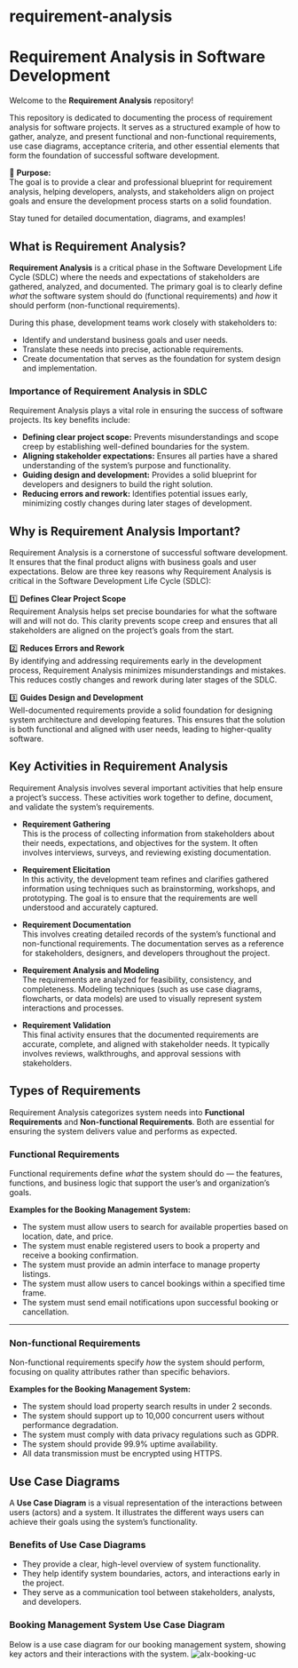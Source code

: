 # requirement-analysis
# Requirement Analysis in Software Development

Welcome to the **Requirement Analysis** repository!  

This repository is dedicated to documenting the process of requirement analysis for software projects. It serves as a structured example of how to gather, analyze, and present functional and non-functional requirements, use case diagrams, acceptance criteria, and other essential elements that form the foundation of successful software development.

📌 **Purpose:**  
The goal is to provide a clear and professional blueprint for requirement analysis, helping developers, analysts, and stakeholders align on project goals and ensure the development process starts on a solid foundation.

Stay tuned for detailed documentation, diagrams, and examples!
## What is Requirement Analysis?

**Requirement Analysis** is a critical phase in the Software Development Life Cycle (SDLC) where the needs and expectations of stakeholders are gathered, analyzed, and documented. The primary goal is to clearly define *what* the software system should do (functional requirements) and *how* it should perform (non-functional requirements).

During this phase, development teams work closely with stakeholders to:
- Identify and understand business goals and user needs.
- Translate these needs into precise, actionable requirements.
- Create documentation that serves as the foundation for system design and implementation.

### Importance of Requirement Analysis in SDLC
Requirement Analysis plays a vital role in ensuring the success of software projects. Its key benefits include:
- **Defining clear project scope:** Prevents misunderstandings and scope creep by establishing well-defined boundaries for the system.
- **Aligning stakeholder expectations:** Ensures all parties have a shared understanding of the system’s purpose and functionality.
- **Guiding design and development:** Provides a solid blueprint for developers and designers to build the right solution.
- **Reducing errors and rework:** Identifies potential issues early, minimizing costly changes during later stages of development.
## Why is Requirement Analysis Important?

Requirement Analysis is a cornerstone of successful software development. It ensures that the final product aligns with business goals and user expectations. Below are three key reasons why Requirement Analysis is critical in the Software Development Life Cycle (SDLC):

1️⃣ **Defines Clear Project Scope**  
Requirement Analysis helps set precise boundaries for what the software will and will not do. This clarity prevents scope creep and ensures that all stakeholders are aligned on the project’s goals from the start.

2️⃣ **Reduces Errors and Rework**  
By identifying and addressing requirements early in the development process, Requirement Analysis minimizes misunderstandings and mistakes. This reduces costly changes and rework during later stages of the SDLC.

3️⃣ **Guides Design and Development**  
Well-documented requirements provide a solid foundation for designing system architecture and developing features. This ensures that the solution is both functional and aligned with user needs, leading to higher-quality software.
## Key Activities in Requirement Analysis

Requirement Analysis involves several important activities that help ensure a project’s success. These activities work together to define, document, and validate the system’s requirements.

- **Requirement Gathering**  
  This is the process of collecting information from stakeholders about their needs, expectations, and objectives for the system. It often involves interviews, surveys, and reviewing existing documentation.

- **Requirement Elicitation**  
  In this activity, the development team refines and clarifies gathered information using techniques such as brainstorming, workshops, and prototyping. The goal is to ensure that the requirements are well understood and accurately captured.

- **Requirement Documentation**  
  This involves creating detailed records of the system’s functional and non-functional requirements. The documentation serves as a reference for stakeholders, designers, and developers throughout the project.

- **Requirement Analysis and Modeling**  
  The requirements are analyzed for feasibility, consistency, and completeness. Modeling techniques (such as use case diagrams, flowcharts, or data models) are used to visually represent system interactions and processes.

- **Requirement Validation**  
  This final activity ensures that the documented requirements are accurate, complete, and aligned with stakeholder needs. It typically involves reviews, walkthroughs, and approval sessions with stakeholders.
## Types of Requirements

Requirement Analysis categorizes system needs into **Functional Requirements** and **Non-functional Requirements**. Both are essential for ensuring the system delivers value and performs as expected.

### Functional Requirements

Functional requirements define *what* the system should do — the features, functions, and business logic that support the user’s and organization’s goals.

**Examples for the Booking Management System:**
- The system must allow users to search for available properties based on location, date, and price.
- The system must enable registered users to book a property and receive a booking confirmation.
- The system must provide an admin interface to manage property listings.
- The system must allow users to cancel bookings within a specified time frame.
- The system must send email notifications upon successful booking or cancellation.

---

### Non-functional Requirements

Non-functional requirements specify *how* the system should perform, focusing on quality attributes rather than specific behaviors.

**Examples for the Booking Management System:**
- The system should load property search results in under 2 seconds.
- The system should support up to 10,000 concurrent users without performance degradation.
- The system must comply with data privacy regulations such as GDPR.
- The system should provide 99.9% uptime availability.
- All data transmission must be encrypted using HTTPS.
## Use Case Diagrams

A **Use Case Diagram** is a visual representation of the interactions between users (actors) and a system. It illustrates the different ways users can achieve their goals using the system’s functionality.

### Benefits of Use Case Diagrams
- They provide a clear, high-level overview of system functionality.
- They help identify system boundaries, actors, and interactions early in the project.
- They serve as a communication tool between stakeholders, analysts, and developers.

### Booking Management System Use Case Diagram
Below is a use case diagram for our booking management system, showing key actors and their interactions with the system.
![alx-booking-uc](https://github.com/user-attachments/assets/abfc9738-489a-4998-bcc3-5efe65a8e109)











